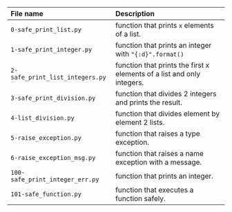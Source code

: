 | File name | Description |
| :-------- | :---------- |
| `0-safe_print_list.py` | function that prints `x` elements of a list. |
| `1-safe_print_integer.py` | function that prints an integer with `"{:d}".format()` |
| `2-safe_print_list_integers.py` | function that prints the first x elements of a list and only integers. |
| `3-safe_print_division.py` | function that divides 2 integers and prints the result. |
| `4-list_division.py` | function that divides element by element 2 lists. |
| `5-raise_exception.py` | function that raises a type exception. |
| `6-raise_exception_msg.py` |  function that raises a name exception with a message. |
| `100-safe_print_integer_err.py` | function that prints an integer. |
| `101-safe_function.py` | function that executes a function safely. |
